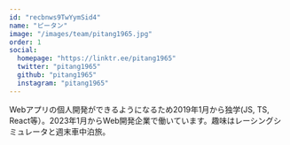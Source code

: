 ```yaml
---
id: "recbnws9TwYymSid4"
name: "ピータン"
image: "/images/team/pitang1965.jpg"
order: 1
social:
  homepage: "https://linktr.ee/pitang1965"
  twitter: "pitang1965"
  github: "pitang1965"
  instagram: "pitang1965"
---
```


Webアプリの個人開発ができるようになるため2019年1月から独学(JS, TS, React等）。2023年1月からWeb開発企業で働いています。趣味はレーシングシミュレータと週末車中泊旅。
